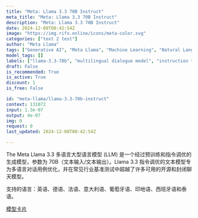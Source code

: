 ```yaml
---
title: "Meta: Llama 3.3 70B Instruct"
meta_title: "Meta: Llama 3.3 70B Instruct"
description: "Meta: Llama 3.3 70B Instruct"
date: 2024-12-08T00:42:54Z
image: "https://img.rifx.online/icons/meta-color.svg"
categories: ["text 2 text"]
author: "Meta Llama"
tags: ["Generative AI", "Meta Llama", "Machine Learning", "Natural Language Processing", "70B language model", "instruction tuned LLM", "multilingual text generation", "Chatbots", "llama-3.3-70b", "multilingual dialogue model"]
model_tags: []
labels: ["llama-3.3-70b", "multilingual dialogue model", "instruction tuned LLM", "70B language model", "multilingual text generation"]
draft: False
is_recommended: True
is_active: True
discount: 1
is_free: False

id: "meta-llama/llama-3.3-70b-instruct"
context: 131072
input: 1.3e-07
output: 4e-07
img: 0
request: 0
last_updated: 2024-12-08T00:42:54Z

---
```


The Meta Llama 3.3 多语言大型语言模型 (LLM) 是一个经过预训练和指令调优的生成模型，参数为 70B（文本输入/文本输出）。Llama 3.3 指令调优的文本模型专为多语言对话用例优化，并在常见行业基准测试中超越了许多可用的开源和封闭聊天模型。

支持的语言：英语、德语、法语、意大利语、葡萄牙语、印地语、西班牙语和泰语。

[模型卡片](https://github.com/meta-llama/llama-models/blob/main/models/llama3_3/MODEL_CARD.md)

